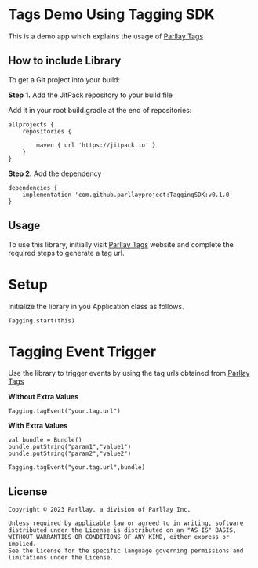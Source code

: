 Tags Demo Using Tagging SDK
===========================

This is a demo app which explains the usage of [Parllay Tags](tags.parllay.com)

## How to include Library

To get a Git project into your build:

**Step 1.** Add the JitPack repository to your build file

Add it in your root build.gradle at the end of repositories:

    allprojects {
        repositories {
            ...
            maven { url 'https://jitpack.io' }
        }
    }


**Step 2.** Add the dependency

    dependencies {
        implementation 'com.github.parllayproject:TaggingSDK:v0.1.0'
    }

Usage
-----
To use this library, initially visit [Parllay Tags](tags.parllay.com) website and complete the required steps to generate a tag url.

# Setup
Initialize the library in you Application class as follows.

    Tagging.start(this)

# Tagging Event Trigger
Use the library to trigger events by using the tag urls obtained from [Parllay Tags](tags.parllay.com)

**Without Extra Values**

    Tagging.tagEvent("your.tag.url")

**With Extra Values**

    val bundle = Bundle()
    bundle.putString("param1","value1")
    bundle.putString("param2","value2")

    Tagging.tagEvent("your.tag.url",bundle)

License
-------
    Copyright © 2023 Parllay. a division of Parllay Inc.
    
    Unless required by applicable law or agreed to in writing, software
    distributed under the License is distributed on an "AS IS" BASIS,
    WITHOUT WARRANTIES OR CONDITIONS OF ANY KIND, either express or implied.
    See the License for the specific language governing permissions and
    limitations under the License.
